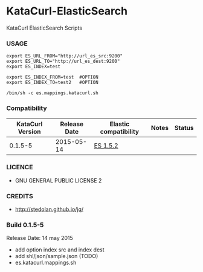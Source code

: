 # KataCurl-ElasticSearch
KataCurl ElasticSearch Scripts

### USAGE ###

    export ES_URL_FROM="http://url_es_src:9200"
    export ES_URL_TO="http://url_es_dest:9200"
    export ES_INDEX=test
    
    export ES_INDEX_FROM=test  #OPTION
    export ES_INDEX_TO=test2   #OPTION
    
    /bin/sh -c es.mappings.katacurl.sh

### Compatibility

KataCurl Version | Release Date | Elastic compatibility | Notes | Status
------------------ | ------------ | ------------------- | ----- | ------
0.1.5-5            | 2015-05-14   | [ES 1.5.2](https://www.elastic.co/downloads/elasticsearch)                    |       |

### LICENCE ###
* GNU GENERAL PUBLIC LICENSE 2

### CREDITS ###
* http://stedolan.github.io/jq/

### Build 0.1.5-5 ###
Release Date: 14 may 2015

* add option index src and index dest
* add shl/json/sample.json (TODO)
* es.katacurl.mappings.sh

